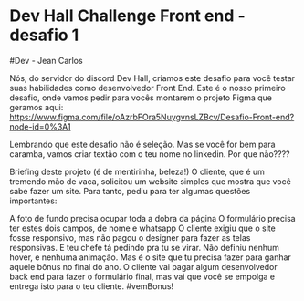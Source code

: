 # Dev Hall Challenge Front end - desafio 1

#Dev - Jean Carlos

Nós, do servidor do discord Dev Hall, criamos este desafio para você testar suas habilidades como desenvolvedor Front End. Este é o nosso primeiro desafio, onde vamos pedir para vocês montarem o projeto Figma que geramos aqui: https://www.figma.com/file/oAzrbFOra5NuygvnsLZBcv/Desafio-Front-end?node-id=0%3A1

Lembrando que este desafio não é seleção. Mas se você for bem para caramba, vamos criar textão com o teu nome no linkedin. Por que não????

Briefing deste projeto (é de mentirinha, beleza!)
O cliente, que é um tremendo mão de vaca, solicitou um website simples que mostra que você sabe fazer um site. Para tanto, pediu para ter algumas questões importantes:

A foto de fundo precisa ocupar toda a dobra da página
O formulário precisa ter estes dois campos, de nome e whatsapp
O cliente exigiu que o site fosse responsivo, mas não pagou o designer para fazer as telas responsivas. E teu chefe tá pedindo pra tu se virar.
Não definiu nenhum hover, e nenhuma animação. Mas é o site que tu precisa fazer para ganhar aquele bônus no final do ano.
O cliente vai pagar algum desenvolvedor back end para fazer o formulário final, mas vai que você se empolga e entrega isto para o teu cliente. #vemBonus!
